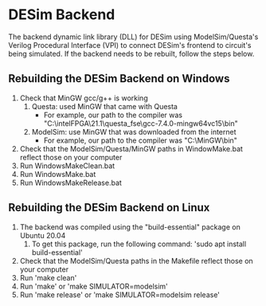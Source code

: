 # DESim Backend

The backend dynamic link library (DLL) for DESim using ModelSim/Questa's 
Verilog Procedural Interface (VPI) to connect DESim's frontend to circuit's 
being simulated. If the backend needs to be rebuilt, follow the steps below. 

## Rebuilding the DESim Backend on Windows

1. Check that MinGW gcc/g++ is working
    1. Questa: used MinGW that came with Questa
        * For example, our path to the compiler was "C:\intelFPGA\21.1\questa_fse\gcc-7.4.0-mingw64vc15\bin"
    1. ModelSim: use MinGW that was downloaded from the internet
        * For example, our path to the compiler was "C:\MinGW\bin"
2. Check that the ModelSim/Questa/MinGW paths in WindowMake.bat reflect those on your computer
3. Run WindowsMakeClean.bat
4. Run WindowsMake.bat
5. Run WindowsMakeRelease.bat

## Rebuilding the DESim Backend on Linux

1. The backend was compiled using the "build-essential" package on Ubuntu 20.04
    1. To get this package, run the following command: 'sudo apt install build-essential'
2. Check that the ModelSim/Questa paths in the Makefile reflect those on your computer
3. Run 'make clean'
4. Run 'make' or 'make SIMULATOR=modelsim'
5. Run 'make release' or 'make SIMULATOR=modelsim release'
